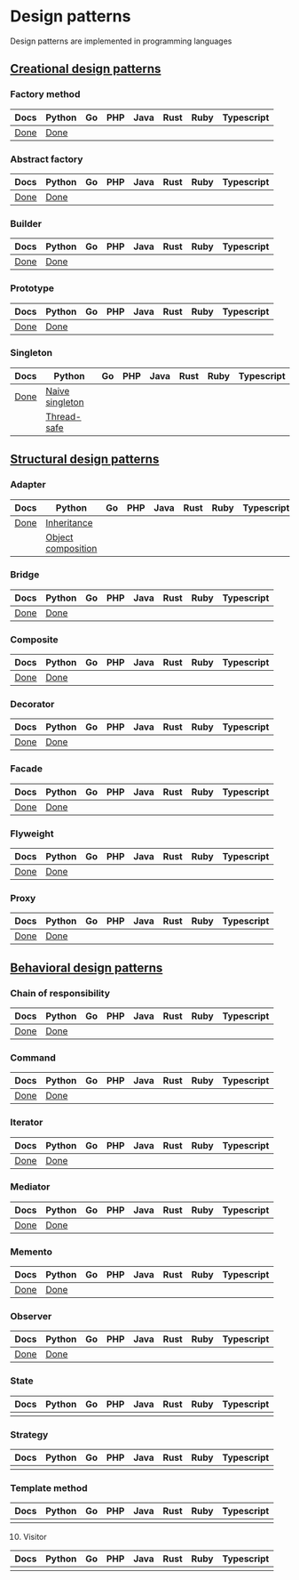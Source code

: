 # Design patterns

Design patterns are implemented in programming languages

## [Creational design patterns](https://refactoring.guru/design-patterns/creational-patterns)

### Factory method

| Docs                                             | Python                                                | Go  | PHP | Java | Rust | Ruby | Typescript |
| ------------------------------------------------ | ----------------------------------------------------- | --- | --- | ---- | ---- | ---- | ---------- |
| [Done](./creational-patterns/factory\_method.md) | [Done](./creational-patterns/factory\_method/main.py) |     |     |      |      |      |            |

### Abstract factory

| Docs                                               | Python                                                  | Go  | PHP | Java | Rust | Ruby | Typescript |
| -------------------------------------------------- | ------------------------------------------------------- | --- | --- | ---- | ---- | ---- | ---------- |
| [Done](./creational-patterns/abstract\_factory.md) | [Done](./creational-patterns/abstract\_factory/main.py) |     |     |      |      |      |            |

### Builder

| Docs                                     | Python                                        | Go  | PHP | Java | Rust | Ruby | Typescript |
| ---------------------------------------- | --------------------------------------------- | --- | --- | ---- | ---- | ---- | ---------- |
| [Done](./creational-patterns/builder.md) | [Done](./creational-patterns/builder/main.py) |     |     |      |      |      |            |

### Prototype

| Docs                                       | Python                                          | Go  | PHP | Java | Rust | Ruby | Typescript |
| ------------------------------------------ | ----------------------------------------------- | --- | --- | ---- | ---- | ---- | ---------- |
| [Done](./creational-patterns/prototype.md) | [Done](./creational-patterns/prototype/main.py) |     |     |      |      |      |            |

### Singleton

| Docs                                       | Python                                                         | Go  | PHP | Java | Rust | Ruby | Typescript |
| ------------------------------------------ | -------------------------------------------------------------- | --- | --- | ---- | ---- | ---- | ---------- |
| [Done](./creational-patterns/singleton.md) | [Naive singleton](./creational-patterns/singleton/naive.py)    |     |     |      |      |      |            |
|                                            | [Thread-safe](./creational-patterns/singleton/thread\_safe.py) |     |     |      |      |      |            |

## [Structural design patterns](https://refactoring.guru/design-patterns/structural-patterns)

### Adapter

| Docs                                            | Python                                                                    | Go  | PHP | Java | Rust | Ruby | Typescript |
| ----------------------------------------------- | ------------------------------------------------------------------------- | --- | --- | ---- | ---- | ---- | ---------- |
| [Done](./structural-patterns/adapter/README.md) | [Inheritance](./structural-patterns/adapter/inheritance.py)               |     |     |      |      |      |            |
|                                                 | [Object composition](./structural-patterns/adapter/object_composition.py) |     |     |      |      |      |            |

### Bridge

| Docs                                           | Python                                       | Go  | PHP | Java | Rust | Ruby | Typescript |
| ---------------------------------------------- | -------------------------------------------- | --- | --- | ---- | ---- | ---- | ---------- |
| [Done](./structural-patterns/bridge/README.md) | [Done](./structural-patterns/bridge/main.py) |     |     |      |      |      |            |

### Composite

| Docs                                              | Python                                          | Go  | PHP | Java | Rust | Ruby | Typescript |
| ------------------------------------------------- | ----------------------------------------------- | --- | --- | ---- | ---- | ---- | ---------- |
| [Done](./structural-patterns/composite/README.md) | [Done](./structural-patterns/composite/main.py) |     |     |      |      |      |            |

### Decorator

| Docs                                              | Python                                          | Go  | PHP | Java | Rust | Ruby | Typescript |
| ------------------------------------------------- | ----------------------------------------------- | --- | --- | ---- | ---- | ---- | ---------- |
| [Done](./structural-patterns/decorator/README.md) | [Done](./structural-patterns/decorator/main.py) |     |     |      |      |      |            |

### Facade

| Docs                                           | Python                                       | Go  | PHP | Java | Rust | Ruby | Typescript |
| ---------------------------------------------- | -------------------------------------------- | --- | --- | ---- | ---- | ---- | ---------- |
| [Done](./structural-patterns/facade/README.md) | [Done](./structural-patterns/facade/main.py) |     |     |      |      |      |            |

### Flyweight

| Docs                                              | Python                                          | Go  | PHP | Java | Rust | Ruby | Typescript |
| ------------------------------------------------- | ----------------------------------------------- | --- | --- | ---- | ---- | ---- | ---------- |
| [Done](./structural-patterns/flyweight/README.md) | [Done](./structural-patterns/flyweight/mian.py) |     |     |      |      |      |            |

### Proxy

| Docs                                          | Python                                      | Go  | PHP | Java | Rust | Ruby | Typescript |
| --------------------------------------------- | ------------------------------------------- | --- | --- | ---- | ---- | ---- | ---------- |
| [Done](./structural-patterns/proxy/README.md) | [Done](./structural-patterns/proxy/main.py) |     |     |      |      |      |            |

## [Behavioral design patterns](https://refactoring.guru/design-patterns/behavioral-patterns)

### Chain of responsibility

| Docs                                                            | Python                                                        | Go  | PHP | Java | Rust | Ruby | Typescript |
| --------------------------------------------------------------- | ------------------------------------------------------------- | --- | --- | ---- | ---- | ---- | ---------- |
| [Done](./behavioral-patterns/chain_of_responsibility/README.md) | [Done](./behavioral-patterns/chain_of_responsibility/main.py) |     |     |      |      |      |            |

### Command

| Docs                                            | Python                                        | Go  | PHP | Java | Rust | Ruby | Typescript |
| ----------------------------------------------- | --------------------------------------------- | --- | --- | ---- | ---- | ---- | ---------- |
| [Done](./behavioral-patterns/command/README.md) | [Done](./behavioral-patterns/command/main.py) |     |     |      |      |      |            |

### Iterator

| Docs                                             | Python                                         | Go  | PHP | Java | Rust | Ruby | Typescript |
| ------------------------------------------------ | ---------------------------------------------- | --- | --- | ---- | ---- | ---- | ---------- |
| [Done](./behavioral-patterns/iterator/README.md) | [Done](./behavioral-patterns/iterator/main.py) |     |     |      |      |      |            |

### Mediator

| Docs                                             | Python                                         | Go  | PHP | Java | Rust | Ruby | Typescript |
| ------------------------------------------------ | ---------------------------------------------- | --- | --- | ---- | ---- | ---- | ---------- |
| [Done](./behavioral-patterns/mediator/README.md) | [Done](./behavioral-patterns/mediator/main.py) |     |     |      |      |      |            |

### Memento

| Docs                                            | Python                                        | Go  | PHP | Java | Rust | Ruby | Typescript |
| ----------------------------------------------- | --------------------------------------------- | --- | --- | ---- | ---- | ---- | ---------- |
| [Done](./behavioral-patterns/memento/README.md) | [Done](./behavioral-patterns/memento/main.py) |     |     |      |      |      |            |

### Observer

| Docs                                             | Python                                         | Go  | PHP | Java | Rust | Ruby | Typescript |
| ------------------------------------------------ | ---------------------------------------------- | --- | --- | ---- | ---- | ---- | ---------- |
| [Done](./behavioral-patterns/observer/README.md) | [Done](./behavioral-patterns/observer/main.py) |     |     |      |      |      |            |

### State

| Docs | Python | Go  | PHP | Java | Rust | Ruby | Typescript |
| ---- | ------ | --- | --- | ---- | ---- | ---- | ---------- |
|      |        |     |     |      |      |      |            |

### Strategy

| Docs | Python | Go  | PHP | Java | Rust | Ruby | Typescript |
| ---- | ------ | --- | --- | ---- | ---- | ---- | ---------- |
|      |        |     |     |      |      |      |            |

### Template method

| Docs | Python | Go  | PHP | Java | Rust | Ruby | Typescript |
| ---- | ------ | --- | --- | ---- | ---- | ---- | ---------- |
|      |        |     |     |      |      |      |            |

10. Visitor

| Docs | Python | Go  | PHP | Java | Rust | Ruby | Typescript |
| ---- | ------ | --- | --- | ---- | ---- | ---- | ---------- |
|      |        |     |     |      |      |      |            |

